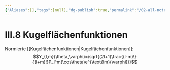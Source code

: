 ```yaml
---
{"Aliases":[],"tags":[null],"dg-publish":true,"permalink":"/02-all-notes/iii-8-kugelflaechenfunktionen/","dgHomeLink":true,"dgPassFrontmatter":true}
---
```


# III.8 Kugelflächenfunktionen

Normierte [[Kugelfächenfunktionen|Kugelfächenfunktionen]]: $$Y_{l,m}(\theta,\varphi)=\sqrt{(2l+1)\frac{(l-m)!}{(l+m)!}P_l^m(\cos\theta)e^{\text{Im}(\varphi)}}$$
